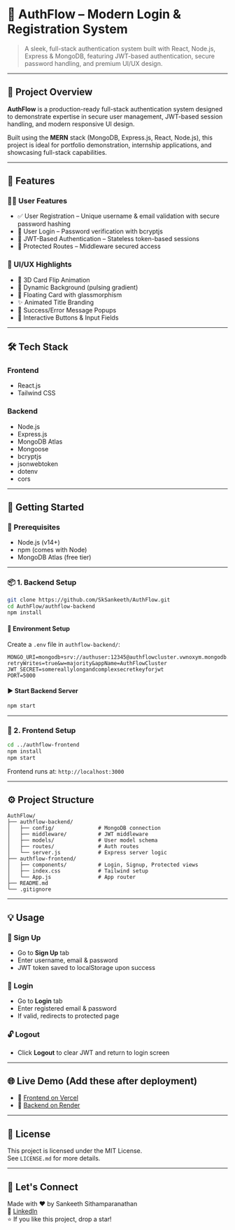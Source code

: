 # 🔐 AuthFlow – Modern Login & Registration System

> A sleek, full-stack authentication system built with React, Node.js, Express & MongoDB, featuring JWT-based authentication, secure password handling, and premium UI/UX design.

---

## 📌 Project Overview

**AuthFlow** is a production-ready full-stack authentication system designed to demonstrate expertise in secure user management, JWT-based session handling, and modern responsive UI design.

Built using the **MERN** stack (MongoDB, Express.js, React, Node.js), this project is ideal for portfolio demonstration, internship applications, and showcasing full-stack capabilities.

---

## 🚀 Features

### 🧑‍💻 User Features
- ✅ User Registration – Unique username & email validation with secure password hashing
- 🔐 User Login – Password verification with bcryptjs
- 📄 JWT-Based Authentication – Stateless token-based sessions
- 🚫 Protected Routes – Middleware secured access

### 🎨 UI/UX Highlights
- 🔄 3D Card Flip Animation
- 🌈 Dynamic Background (pulsing gradient)
- 🧊 Floating Card with glassmorphism
- ✨ Animated Title Branding
- 💬 Success/Error Message Popups
- 🔘 Interactive Buttons & Input Fields

---

## 🛠️ Tech Stack

### Frontend
- React.js
- Tailwind CSS

### Backend
- Node.js
- Express.js
- MongoDB Atlas
- Mongoose
- bcryptjs
- jsonwebtoken
- dotenv
- cors

---

## 🧪 Getting Started

### 🔧 Prerequisites
- Node.js (v14+)
- npm (comes with Node)
- MongoDB Atlas (free tier)

---

### 📦 1. Backend Setup

```bash
git clone https://github.com/SkSankeeth/AuthFlow.git
cd AuthFlow/authflow-backend
npm install
```

#### 🔐 Environment Setup

Create a `.env` file in `authflow-backend/`:

```
MONGO_URI=mongodb+srv://authuser:12345@authflowcluster.vwnoxym.mongodb.net/authflow_db?retryWrites=true&w=majority&appName=AuthFlowCluster
JWT_SECRET=somereallylongandcomplexsecretkeyforjwt
PORT=5000
```

#### ▶️ Start Backend Server

```bash
npm start
```

---

### 🎨 2. Frontend Setup

```bash
cd ../authflow-frontend
npm install
npm start
```

Frontend runs at: `http://localhost:3000`

---

## ⚙️ Project Structure

```
AuthFlow/
├── authflow-backend/
│   ├── config/              # MongoDB connection
│   ├── middleware/          # JWT middleware
│   ├── models/              # User model schema
│   ├── routes/              # Auth routes
│   └── server.js            # Express server logic
├── authflow-frontend/
│   ├── components/          # Login, Signup, Protected views
│   ├── index.css            # Tailwind setup
│   └── App.js               # App router
├── README.md
└── .gitignore
```

---

## 💡 Usage

### 👤 Sign Up
- Go to **Sign Up** tab
- Enter username, email & password
- JWT token saved to localStorage upon success

### 🔐 Login
- Go to **Login** tab
- Enter registered email & password
- If valid, redirects to protected page

### 🔓 Logout
- Click **Logout** to clear JWT and return to login screen

---

## 🌐 Live Demo (Add these after deployment)

- 🔗 [Frontend on Vercel](https://auth-flow-coral.vercel.app/)
- 🔗 [Backend on Render](https://your-backend-link.onrender.com)

---

## 🧾 License

This project is licensed under the MIT License.  
See `LICENSE.md` for more details.

---

## 🤝 Let's Connect

Made with ❤️ by Sankeeth Sithamparanathan  
🔗 [LinkedIn](www.linkedin.com/in/sankeeth-sithamparanathan-83765a30a)  
⭐ If you like this project, drop a star!
